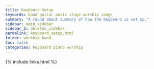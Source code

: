 ```yaml
---
title: Keyboard Setup
keywords: band guitar music stage worship songs
summary: "A round about summary of how the keyboard is set up."
sidebar: main_sidebar
sidebar_2: ableton_sidebar
permalink: keyboard_setup.html
folder: worship_band
toc: false
categories: keyboard piano worship
---
```




{% include links.html %}
